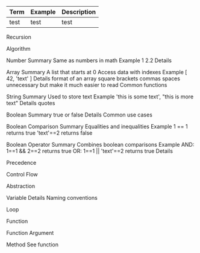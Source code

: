 | Term | Example | Description |
| --- | --- | --- |
| test | test |  test |


Recursion

Algorithm

Number
	Summary
		Same as numbers in math
	Example
		1
		2.2
	Details

Array
	Summary
		A list that starts at 0
		Access data with indexes
	Example
		[ 42, 'text' ]
	Details
		format of an array
			square brackets
			commas
			spaces unnecessary but make it much easier to read
		Common functions

String
	Summary
		Used to store text
	Example
		'this is some text', "this is more text"
	Details
		quotes

Boolean
	Summary
		true or false
	Details
		Common use cases

Boolean Comparison
	Summary
		Equalities and inequalities
	Example
		1 == 1 returns true
		'text'==2 returns false

Boolean Operator
	Summary
		Combines boolean comparisons
	Example
		AND: 1==1 && 2==2 returns true
		OR: 1==1 || 'text'==2 returns true
	Details

Precedence

Control Flow

Abstraction

Variable
	Details
		Naming conventions

Loop

Function

Function Argument

Method
	See function
